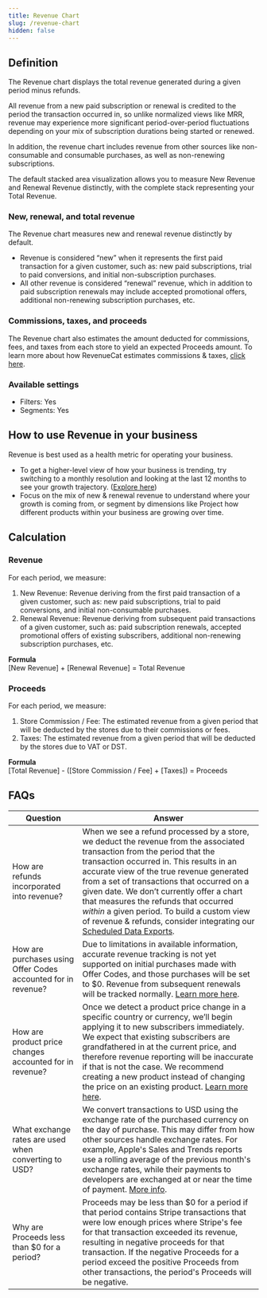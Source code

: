 ```yaml
---
title: Revenue Chart
slug: /revenue-chart
hidden: false
---
```


## Definition

The Revenue chart displays the total revenue generated during a given period minus refunds.

All revenue from a new paid subscription or renewal is credited to the period the transaction occurred in, so unlike normalized views like MRR, revenue may experience more significant period-over-period fluctuations depending on your mix of subscription durations being started or renewed.

In addition, the revenue chart includes revenue from other sources like non-consumable and consumable purchases, as well as non-renewing subscriptions.

The default stacked area visualization allows you to measure New Revenue and Renewal Revenue distinctly, with the complete stack representing your Total Revenue.

### New, renewal, and total revenue

The Revenue chart measures new and renewal revenue distinctly by default.

- Revenue is considered “new” when it represents the first paid transaction for a given customer, such as: new paid subscriptions, trial to paid conversions, and initial non-subscription purchases.
- All other revenue is considered “renewal” revenue, which in addition to paid subscription renewals may include accepted promotional offers, additional non-renewing subscription purchases, etc.

### Commissions, taxes, and proceeds

The Revenue chart also estimates the amount deducted for commissions, fees, and taxes from each store to yield an expected Proceeds amount. To learn more about how RevenueCat estimates commissions & taxes, [click here](/dashboard-and-metrics/taxes-and-commissions).

### Available settings

- Filters: Yes
- Segments: Yes

## How to use Revenue in your business

Revenue is best used as a health metric for operating your business.

- To get a higher-level view of how your business is trending, try switching to a monthly resolution and looking at the last 12 months to see your growth trajectory. ([Explore here](https://app.revenuecat.com/charts/revenue?chart_type=Stacked%20area&conversion_timeframe=7%20days&customer_lifetime=30%20days&range=Last%2012%20months&resolution=2))
- Focus on the mix of new & renewal revenue to understand where your growth is coming from, or segment by dimensions like Project how different products within your business are growing over time.

## Calculation

### Revenue

For each period, we measure:

1. New Revenue: Revenue deriving from the first paid transaction of a given customer, such as: new paid subscriptions, trial to paid conversions, and initial non-consumable purchases.
2. Renewal Revenue: Revenue deriving from subsequent paid transactions of a given customer, such as: paid subscription renewals, accepted promotional offers of existing subscribers, additional non-renewing subscription purchases, etc.

**Formula**  
[New Revenue] + [Renewal Revenue] = Total Revenue

### Proceeds

For each period, we measure:

1. Store Commission / Fee: The estimated revenue from a given period that will be deducted by the stores due to their commissions or fees.
2. Taxes: The estimated revenue from a given period that will be deducted by the stores due to VAT or DST.

**Formula**  
[Total Revenue] - ([Store Commission / Fee] + [Taxes]) = Proceeds

## FAQs

| Question                                                      | Answer                                                                                                                                                                                                                                                                                                                                                                                                                                                                                                              |
| ------------------------------------------------------------- | ------------------------------------------------------------------------------------------------------------------------------------------------------------------------------------------------------------------------------------------------------------------------------------------------------------------------------------------------------------------------------------------------------------------------------------------------------------------------------------------------------------------- |
| How are refunds incorporated into revenue?                    | When we see a refund processed by a store, we deduct the revenue from the associated transaction from the period that the transaction occurred in. This results in an accurate view of the true revenue generated from a set of transactions that occurred on a given date. We don’t currently offer a chart that measures the refunds that occurred _within_ a given period. To build a custom view of revenue & refunds, consider integrating our [Scheduled Data Exports](/integrations/scheduled-data-exports). |
| How are purchases using Offer Codes accounted for in revenue? | Due to limitations in available information, accurate revenue tracking is not yet supported on initial purchases made with Offer Codes, and those purchases will be set to $0. Revenue from subsequent renewals will be tracked normally. [Learn more here](/subscription-guidance/subscription-offers/ios-subscription-offers#considerations).                                                                                                                                                                     |
| How are product price changes accounted for in revenue?       | Once we detect a product price change in a specific country or currency, we’ll begin applying it to new subscribers immediately. We expect that existing subscribers are grandfathered in at the current price, and therefore revenue reporting will be inaccurate if that is not the case. We recommend creating a new product instead of changing the price on an existing product. [Learn more here](/subscription-guidance/price-changes).                                                                      |
| What exchange rates are used when converting to USD?          | We convert transactions to USD using the exchange rate of the purchased currency on the day of purchase. This may differ from how other sources handle exchange rates. For example, Apple's Sales and Trends reports use a rolling average of the previous month's exchange rates, while their payments to developers are exchanged at or near the time of payment. [More info](https://developer.apple.com/help/app-store-connect/measure-app-performance/differences-in-reporting-tools).                         |
| Why are Proceeds less than $0 for a period?                   | Proceeds may be less than $0 for a period if that period contains Stripe transactions that were low enough prices where Stripe's fee for that transaction exceeded its revenue, resulting in negative proceeds for that transaction. If the negative Proceeds for a period exceed the positive Proceeds from other transactions, the period's Proceeds will be negative.                                                                                                                                            |
